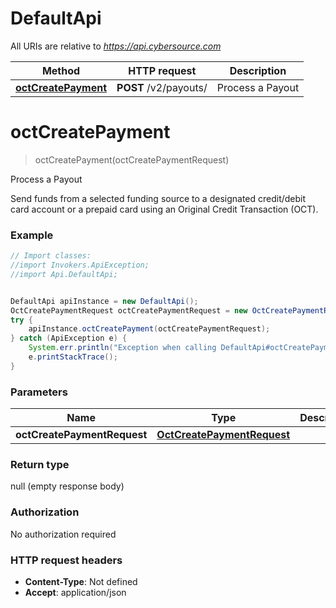 # DefaultApi

All URIs are relative to *https://api.cybersource.com*

Method | HTTP request | Description
------------- | ------------- | -------------
[**octCreatePayment**](DefaultApi.md#octCreatePayment) | **POST** /v2/payouts/ | Process a Payout


<a name="octCreatePayment"></a>
# **octCreatePayment**
> octCreatePayment(octCreatePaymentRequest)

Process a Payout

Send funds from a selected funding source to a designated credit/debit card account or a prepaid card using an Original Credit Transaction (OCT). 

### Example
```java
// Import classes:
//import Invokers.ApiException;
//import Api.DefaultApi;


DefaultApi apiInstance = new DefaultApi();
OctCreatePaymentRequest octCreatePaymentRequest = new OctCreatePaymentRequest(); // OctCreatePaymentRequest | 
try {
    apiInstance.octCreatePayment(octCreatePaymentRequest);
} catch (ApiException e) {
    System.err.println("Exception when calling DefaultApi#octCreatePayment");
    e.printStackTrace();
}
```

### Parameters

Name | Type | Description  | Notes
------------- | ------------- | ------------- | -------------
 **octCreatePaymentRequest** | [**OctCreatePaymentRequest**](OctCreatePaymentRequest.md)|  |

### Return type

null (empty response body)

### Authorization

No authorization required

### HTTP request headers

 - **Content-Type**: Not defined
 - **Accept**: application/json

